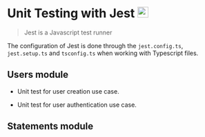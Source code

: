 # Unit Testing with Jest <img src="https://iconape.com/wp-content/png_logo_vector/jest-logo.png" alt="Jest" width="25px">

> Jest is a Javascript test runner

The configuration of Jest is done through the `jest.config.ts`, `jest.setup.ts` and `tsconfig.ts` when working with Typescript files.

## Users module

- Unit test for user creation use case.

- Unit test for user authentication use case.

## Statements module
